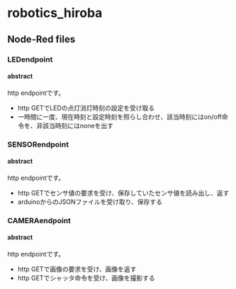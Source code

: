 # robotics_hiroba

## Node-Red files
### LEDendpoint
#### abstract
http endpointです。

- http GETでLEDの点灯消灯時刻の設定を受け取る
- 一時間に一度、現在時刻と設定時刻を照らし合わせ、該当時刻にはon/off命令を、非該当時刻にはnoneを出す

### SENSORendpoint
#### abstract
http endpointです。

- http GETでセンサ値の要求を受け、保存していたセンサ値を読み出し、返す
- arduinoからのJSONファイルを受け取り、保存する

### CAMERAendpoint
#### abstract
http endpointです。

- http GETで画像の要求を受け、画像を返す
- http GETでシャッタ命令を受け、画像を撮影する
